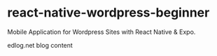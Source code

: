 # react-native-wordpress-beginner
Mobile Application for Wordpress Sites with React Native &amp; Expo.

edlog.net blog content
